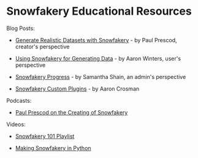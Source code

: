 # Snowfakery Educational Resources

Blog Posts:

- [Generate Realistic Datasets with Snowfakery](https://medium.com/salesforce-architects/generate-realistic-datasets-with-snowfakery-5349225b033d) - by Paul Prescod, creator's perspective

- [Using Snowfakery for Generating Data](https://aaronwinters.com/using-snowfakery-for-generating-test-data/) - by Aaron Winters, user's perspective

- [Snowfakery Progress](https://thedataarealright.blog/2022/02/14/snowfakery-progress/) - by Samantha Shain, an admin's perspective

- [Snowfakery Custom Plugins](https://spinningcode.org/2021/06/snowfakery-custom-plugins-part-2/) - by Aaron Crosman

Podcasts:

- [Paul Prescod on the Creating of Snowfakery](https://podtail.com/fi/podcast/salesforce-developer-podcast/089-snowfakery-data-generation-with-paul-prescod/)

Videos:

- [Snowfakery 101 Playlist](https://salesforce.vidyard.com/watch/AZFfSTtod3QZbsugJ53Gx8?chapter=3)

- [Making Snowfakery in Python](https://www.youtube.com/watch?v=ghoCtWjTbII)
